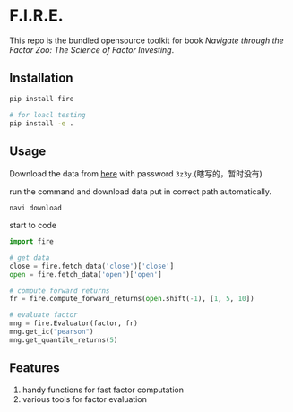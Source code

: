 # F.I.R.E.

This repo is the bundled opensource toolkit for book _Navigate through the Factor Zoo: The Science of Factor Investing_.

## Installation

```bash
pip install fire

# for loacl testing
pip install -e .
```

## Usage

Download the data from [here](https://pan.baidu.com/s/1eS3Z3Y8) with password `3z3y`.(瞎写的，暂时没有)

run the command and download data put in correct path automatically.

```bash
navi download
```

start to code

```python
import fire

# get data
close = fire.fetch_data('close')['close']
open = fire.fetch_data('open')['open']

# compute forward returns
fr = fire.compute_forward_returns(open.shift(-1), [1, 5, 10])

# evaluate factor
mng = fire.Evaluator(factor, fr)
mng.get_ic("pearson")
mng.get_quantile_returns(5)

```

## Features

1. handy functions for fast factor computation
2. various tools for factor evaluation


